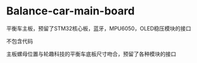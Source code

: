 # Balance-car-main-board
平衡车主板，预留了STM32核心板，蓝牙，MPU6050，OLED稳压模块的接口

不包含代码

主板螺母位置与轮趣科技的平衡车底板尺寸吻合，预留了各种模块的接口
